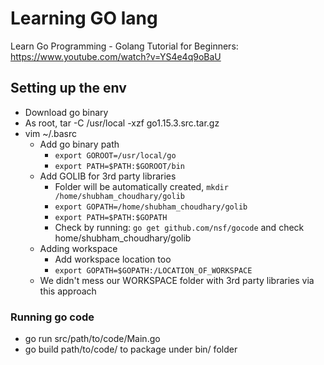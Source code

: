 # Learning GO lang

Learn Go Programming - Golang Tutorial for Beginners: https://www.youtube.com/watch?v=YS4e4q9oBaU

## Setting up the env
- Download go binary
- As root, tar -C /usr/local -xzf go1.15.3.src.tar.gz
- vim ~/.basrc
  - Add go binary path
    - `export GOROOT=/usr/local/go`
    - `export PATH=$PATH:$GOROOT/bin`
  - Add GOLIB for 3rd party libraries
    - Folder will be automatically created, `mkdir /home/shubham_choudhary/golib`
    - `export GOPATH=/home/shubham_choudhary/golib`
    - `export PATH=$PATH:$GOPATH`
    - Check by running: `go get github.com/nsf/gocode` and check home/shubham_choudhary/golib
  - Adding workspace
    - Add workspace location too
    - `export GOPATH=$GOPATH:/LOCATION_OF_WORKSPACE`
  - We didn't mess our WORKSPACE folder with 3rd party libraries via this approach

### Running go code
- go run src/path/to/code/Main.go
- go build path/to/code/ to package under bin/ folder
